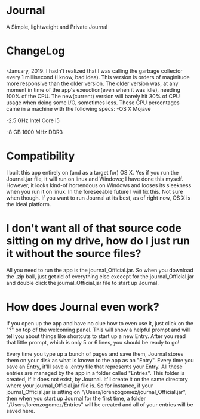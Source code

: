 # Journal
A Simple, lightweight and Private Journal
# <p>ChangeLog</p>
<p>
 -January, 2019: I hadn't realized that I was calling the garbage collector every 1 millisecond (I know, bad idea). 
 This version is orders of maginitude more responsive than the older version. 
 The older version was, at any moment in time of the app's exeuction(even when it was idle), needing 100% of the CPU. 
 The new(current) version will barely hit 30% of CPU usage when doing some I/O, sometimes less. These CPU percentages came in a machine with the following specs:
-OS X Mojave
 
-2.5 GHz Intel Core i5

-8 GB 1600 MHz DDR3

 </p>

# Compatibility
I built this app entirely on (and as a target for) OS X. Yes if you run the Journal.jar file, it will run on linux and Windows; I have done this myself. However, it looks kind-of horrendous on Windows and looses its sleekness when you run it on linux. In the foreseeable future I will fix this. Not sure when though. If you want to run Journal at its best, as of right now, OS X is the ideal platform.

# I don't want all of that source code sitting on my drive, how do I just run it without the source files?
All you need to run the app is the journal_Official.jar. So when you download the .zip ball, just get rid of everything else execept for the journal_Official.jar and double click the journal_Official.jar file to start up Journal.

# How does Journal even work?
If you open up the app and have no clue how to even use it, just click on the "?" on top of the welcoming panel. This will show a helpful prompt and will tell you about things like shortcuts to start up a new Entry. After you read that little prompt, which is only 5 or 6 lines, you should be ready to go!

Every time you type up a bunch of pages and save them, Journal stores them on  your disk as what is known to the app as an "Entry". Every time you save an Entry, it'lll save a .entry file that represents your Entry. All these entries are managed by the app in a folder called "Entries". This folder is created, if it does not exist, by Journal. It'll create it on the same directory where your journal_Official.jar file is. So for instance, if your journal_Official.jar is sitting on "/Users/lorenzogomez/journal_Official.jar", then when you start up Journal for the first time, a folder "/Users/lorenzogomez/Entries" will be created and all of your entries will be saved here.
